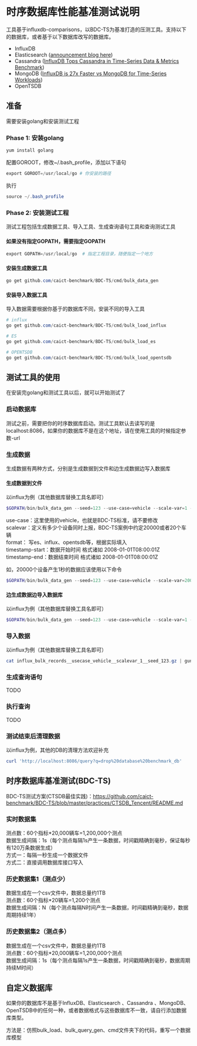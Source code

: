 # 时序数据库性能基准测试说明
工具基于influxdb-comparisons，以BDC-TS为基准打造的压测工具。支持以下的数据库，或者基于以下数据库改写的数据库。

+ InfluxDB
+ Elasticsearch ([announcement blog here](https://influxdata.com/blog/influxdb-markedly-elasticsearch-in-time-series-data-metrics-benchmark/))
+ Cassandra ([InfluxDB Tops Cassandra in Time-Series Data & Metrics Benchmark](https://www.influxdata.com/influxdb-vs-cassandra-benchmark-time-series-metrics/))
+ MongoDB ([InfluxDB is 27x Faster vs MongoDB for Time-Series Workloads](https://www.influxdata.com/influxdb-is-27x-faster-vs-mongodb-for-time-series-workloads/))
+ OpenTSDB

## 准备
需要安装golang和安装测试工程

### Phase 1: 安装golang

```powershell
yum install golang
```
配置GOROOT，修改~/.bash_profile，添加以下语句
```powershell
export GOROOT=/usr/local/go # 你安装的路径
```
执行
```powershell
source ~/.bash_profile
```

### Phase 2: 安装测试工程

测试工程包括生成数据工具、导入工具、生成查询语句工具和查询测试工具

#### 如果没有指定GOPATH，需要指定GOPATH

```powershell
export GOPATH=/usr/local/go  # 指定工程目录，随便指定一个地方
```

#### 安装生成数据工具

```powershell
go get github.com/caict-benchmark/BDC-TS/cmd/bulk_data_gen
```

#### 安装导入数据工具

导入数据需要根据你基于的数据库不同，安装不同的导入工具
```powershell
# influx
go get github.com/caict-benchmark/BDC-TS/cmd/bulk_load_influx

# ES
go get github.com/caict-benchmark/BDC-TS/cmd/bulk_load_es

# OPENTSDB
go get github.com/caict-benchmark/BDC-TS/cmd/bulk_load_opentsdb
```


## 测试工具的使用
在安装完golang和测试工具以后，就可以开始测试了

### 启动数据库
测试之前，需要把你的时序数据库启动。测试工具默认去读写的是localhost:8086，如果你的数据库不是在这个地址，请在使用工具的时候指定参数-url

### 生成数据

生成数据有两种方式，分别是生成数据到文件和边生成数据边写入数据库

#### 生成数据到文件
以influx为例（其他数据库替换工具名即可）
```powershell
$GOPATH/bin/bulk_data_gen --seed=123 --use-case=vehicle --scale-var=1 --format=influx-bulk | gzip > influx_bulk_records__usecase_vehicle__scalevar_1__seed_123.gz
```
use-case：这里使用的vehicle，也就是BDC-TS标准，请不要修改  
scalevar：定义有多少个设备同时上报，BDC-TS案例中约定20000或者20个车辆  
format： 写es、influx、opentsdb等，根据实际填入  
timestamp-start：数据开始时间 格式诸如 2008-01-01T08:00:01Z  
timestamp-end：数据结束时间 格式诸如 2008-01-01T08:00:01Z  

如，20000个设备产生1秒的数据应该使用以下命令
```powershell
$GOPATH/bin/bulk_data_gen --seed=123 --use-case=vehicle --scale-var=20000 --format=es-bulk --timestamp-start=2008-01-01T08:00:00Z --timestamp-end=2008-01-01T08:00:01Z | gzip > es_bulk_records_usecase_vehicle__scalevar_20000_seed_123.gz
```  


#### 边生成数据边导入数据库
以influx为例（其他数据库替换工具名即可）
```powershell
$GOPATH/bin/bulk_data_gen --seed=123 --use-case=vehicle --scale-var=1 --format=influx-bulk | $GOPATH/bin/bulk_load_influx  -workers 10 
```

### 导入数据
以influx为例（其他数据库替换工具名即可）
```powershell
cat influx_bulk_records__usecase_vehicle__scalevar_1__seed_123.gz | gunzip | $GOPATH/bin/bulk_load_influx --batch-size=5000 --workers=2
```

### 生成查询语句
TODO

### 执行查询
TODO

### 测试结束后清理数据
以influx为例，其他的DB的清理方法欢迎补充
```powershell
curl 'http://localhost:8086/query?q=drop%20database%20benchmark_db'
```

## 时序数据库基准测试(BDC-TS)
BDC-TS测试方案(CTSDB最佳实践)：https://github.com/caict-benchmark/BDC-TS/blob/master/practices/CTSDB_Tencent/README.md
### 实时数据集
测点数：60个指标*20,000辆车=1,200,000个测点  
数据生成间隔：1s（每个测点每隔1s产生一条数据，时间戳精确到毫秒，保证每秒有120万条数据生成）   
方式一：每隔一秒生成一个数据文件  
方式二：直接调用数据库接口写入  

### 历史数据集1（测点少）
数据生成在一个csv文件中，数据总量约1TB  
测点数：60个指标*20辆车=1,200个测点  
数据生成间隔：N（每个测点每隔N时间产生一条数据，时间戳精确到毫秒，数据周期持续1年） 

### 历史数据集2（测点多）
数据生成在一个csv文件中，数据总量约1TB  
测点数：60个指标*20,000辆车=1,200,000个测点  
数据生成间隔：1s（每个测点每隔1s产生一条数据，时间戳精确到毫秒，数据周期持续M时间）  


## 自定义数据库
如果你的数据库不是基于InfluxDB、Elasticsearch 、Cassandra 、MongoDB、OpenTSDB中的任何一种，或者数据格式与这些数据库不一致，请自行添加数据库类型。  

方法是：仿照bulk_load、bulk_query_gen、cmd文件夹下的代码，重写一个数据库模型
